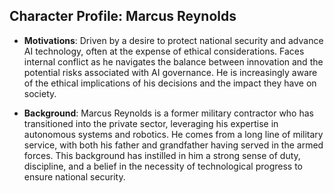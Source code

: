 ## Character Profile: Marcus Reynolds

- **Motivations**: Driven by a desire to protect national security and advance AI technology, often at the expense of ethical considerations. Faces internal conflict as he navigates the balance between innovation and the potential risks associated with AI governance. He is increasingly aware of the ethical implications of his decisions and the impact they have on society. 

- **Background**: Marcus Reynolds is a former military contractor who has transitioned into the private sector, leveraging his expertise in autonomous systems and robotics. He comes from a long line of military service, with both his father and grandfather having served in the armed forces. This background has instilled in him a strong sense of duty, discipline, and a belief in the necessity of technological progress to ensure national security.
